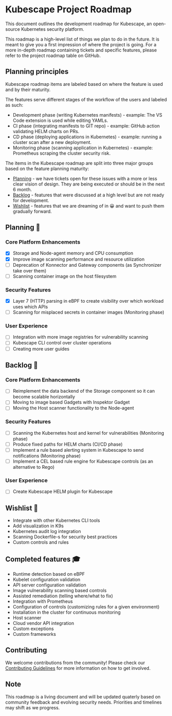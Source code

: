 # Kubescape Project Roadmap

This document outlines the development roadmap for Kubescape, an open-source Kubernetes security platform.

This roadmap is a high-level list of things we plan to do in the future. It is meant to give you a first impression of where the project is going. For a more in-depth roadmap containing tickets and specific features, please refer to the project roadmap table on GitHub.

## Planning principles

Kubescape roadmap items are labeled based on where the feature is used and by their maturity.

The features serve different stages of the workflow of the users and labeled as such:

* Development phase (writing Kubernetes manifests) - example: The VS Code extension is used while editing YAMLs.
* CI phase (integrating manifests to GIT repo) - example: GitHub action validating HELM charts on PRs.
* CD phase (deploying applications in Kubernetes) - example: running a cluster scan after a new deployment.
* Monitoring phase (scanning application in Kubernetes) - example: Prometheus scraping the cluster security risk.

The items in the Kubescape roadmap are split into three major groups based on the feature planning maturity:

* [Planning](#planning-) - we have tickets open for these issues with a more or less clear vision of design. They are being executed or should be in the next 6 month.
* [Backlog](#backlog-)  -  features that were discussed at a high level but are not ready for development.
* [Wishlist](#wishlist-) -  features that we are dreaming of in 😀 and want to push them gradually forward.


## Planning 👷

### Core Platform Enhancements
- [x] Storage and Node-agent memory and CPU consumption
- [x] Improve image scanning performance and resource utilization
- [ ] Deprecation of Konnector and Gateway components (as Synchronizer take over them)
- [ ] Scanning container image on the host filesystem

### Security Features
- [x] Layer 7 (HTTP) parsing in eBPF to create visibility over which workload uses which APIs
- [ ] Scanning for misplaced secrets in container images (Monitoring phase)

### User Experience
- [ ] Integration with more image registries for vulnerability scanning
- [ ] Kubescape CLI control over cluster operations
- [ ] Creating more user guides

## Backlog 📅

### Core Platform Enhancements
- [ ] Reimplement the data backend of the Storage component so it can become scalable horizontally
- [ ] Moving to image based Gadgets with Inspektor Gadget
- [ ] Moving the Host scanner functionality to the Node-agent

### Security Features
- [ ] Scanning the Kubernetes host and kernel for vulnerabilities (Monitoring phase)
- [ ] Produce fixed paths for HELM charts (CI/CD phase)
- [ ] Implement a rule based alerting system in Kubescape to send notifications (Monitoring phase)
- [ ] Implement a CEL based rule engine for Kubescape controls (as an alternative to Rego)

### User Experience
- [ ] Create Kubescape HELM plugin for Kubescape


## Wishlist 💭

- Integrate with other Kubernetes CLI tools
- Add visualization in K9s
- Kubernetes audit log integration
- Scanning Dockerfile-s for security best practices
- Custom controls and rules

## Completed features 🎓

* Runtime detection based on eBPF
* Kubelet configuration validation
* API server configuration validation
* Image vulnerability scanning based controls
* Assisted remediation (telling where/what to fix)
* Integration with Prometheus
* Configuration of controls (customizing rules for a given environment)
* Installation in the cluster for continuous monitoring
* Host scanner
* Cloud vendor API integration
* Custom exceptions
* Custom frameworks


## Contributing

We welcome contributions from the community! Please check our [Contributing Guidelines](CONTRIBUTING.md) for more information on how to get involved.

## Note

This roadmap is a living document and will be updated quaterly based on community feedback and evolving security needs. Priorities and timelines may shift as we progress.
